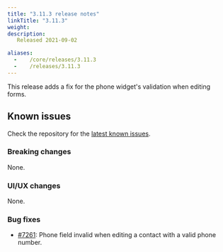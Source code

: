 ```yaml
---
title: "3.11.3 release notes"
linkTitle: "3.11.3"
weight:
description: 
   Released 2021-09-02

aliases:
  -    /core/releases/3.11.3
  -    /releases/3.11.3
---
```


This release adds a fix for the phone widget's validation when editing forms.

## Known issues

Check the repository for the [latest known issues](https://github.com/medic/cht-core/issues?q=is%3Aissue+label%3A%22Affects%3A+3.11.3%22).

### Breaking changes

None.

### UI/UX changes

None.

### Bug fixes

- [#7261](https://github.com/medic/cht-core/issues/7261): Phone field invalid when editing a contact with a valid phone number.
